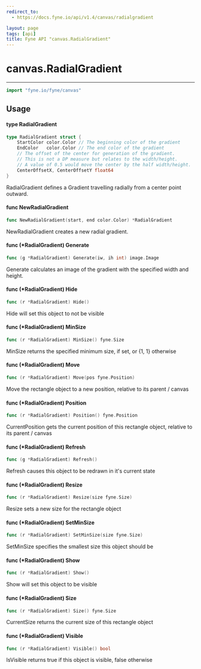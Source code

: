 ```yaml
---
redirect_to:
  - https://docs.fyne.io/api/v1.4/canvas/radialgradient

layout: page
tags: [api]
title: Fyne API "canvas.RadialGradient"
---
```



# canvas.RadialGradient
---
```go
import "fyne.io/fyne/canvas"
```

## Usage

#### type RadialGradient

```go
type RadialGradient struct {
	StartColor color.Color // The beginning color of the gradient
	EndColor   color.Color // The end color of the gradient
	// The offset of the center for generation of the gradient.
	// This is not a DP measure but relates to the width/height.
	// A value of 0.5 would move the center by the half width/height.
	CenterOffsetX, CenterOffsetY float64
}
```

RadialGradient defines a Gradient travelling radially from a center point outward.

#### func  NewRadialGradient

```go
func NewRadialGradient(start, end color.Color) *RadialGradient
```
NewRadialGradient creates a new radial gradient.

#### func (*RadialGradient) Generate

```go
func (g *RadialGradient) Generate(iw, ih int) image.Image
```
Generate calculates an image of the gradient with the specified width and height.

#### func (*RadialGradient) Hide

```go
func (r *RadialGradient) Hide()
```
Hide will set this object to not be visible

#### func (*RadialGradient) MinSize

```go
func (r *RadialGradient) MinSize() fyne.Size
```
MinSize returns the specified minimum size, if set, or {1, 1} otherwise

#### func (*RadialGradient) Move

```go
func (r *RadialGradient) Move(pos fyne.Position)
```
Move the rectangle object to a new position, relative to its parent / canvas

#### func (*RadialGradient) Position

```go
func (r *RadialGradient) Position() fyne.Position
```
CurrentPosition gets the current position of this rectangle object, relative to its parent / canvas

#### func (*RadialGradient) Refresh

```go
func (g *RadialGradient) Refresh()
```
Refresh causes this object to be redrawn in it's current state

#### func (*RadialGradient) Resize

```go
func (r *RadialGradient) Resize(size fyne.Size)
```
Resize sets a new size for the rectangle object

#### func (*RadialGradient) SetMinSize

```go
func (r *RadialGradient) SetMinSize(size fyne.Size)
```
SetMinSize specifies the smallest size this object should be

#### func (*RadialGradient) Show

```go
func (r *RadialGradient) Show()
```
Show will set this object to be visible

#### func (*RadialGradient) Size

```go
func (r *RadialGradient) Size() fyne.Size
```
CurrentSize returns the current size of this rectangle object

#### func (*RadialGradient) Visible

```go
func (r *RadialGradient) Visible() bool
```
IsVisible returns true if this object is visible, false otherwise
